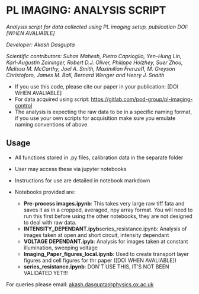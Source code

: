# PL IMAGING: ANALYSIS SCRIPT
*Analysis script for data collected using PL imaging setup, publication DOI: [WHEN AVALIABLE]*

*Developer: Akash Dasgupta*

*Scientific contributors: Suhas Mahesh, Pietro Caprioglio, Yen-Hung Lin, Karl-Augustin Zaininger, Robert D.J. Oliver, Philippe Holzhey, Suer Zhou, Melissa M. McCarthy, Joel A. Smith, Maximilian Frenzel1, M. Greyson Christoforo, James M. Ball, Bernard Wenger and Henry J. Snaith*

* If you use this code, please cite our paper in your publication: [DOI WHEN AVALIABLE]
* For data acquired using script: https://gitlab.com/pod-group/pl-imaging-control
* The analysis is expecting the raw data to be in a specific naming format, if you use your own scripts for acquisition make sure you emulate naming conventions of above

## Usage
* All functions stored in .py files, calibration data in the separate folder
* User may access these via jupyter notebooks
* Instructions for use are detailed in notebook markdown

* Notebooks provided are:
	* **Pre-process images.ipynb**: This takes very large raw tiff fata and saves it as in a cropped, averaged, npy array format. You will need to run this first before using the other notebooks, they are not designed to deal with raw data. 
	* **INTENSITY_DEPENDANT.ipyb**series_resistance.ipynb: Analysis of images taken at open and short circuit, intensity dependant
	* **VOLTAGE DEPENDANT.ipyb**: Analysis for images taken at constant illumination, sweeping voltage
	* **Imaging_Paper_figures_local.ipynb**: Used to create transport layer figures and cell figures for thr paper ([DOI WHEN AVALIABLE])
	* **series_resistance.ipynb**: DON'T USE THIS, IT'S NOT BEEN VALIDATED YET!!!
	
For queries please email: akash.dasgupta@physics.ox.ac.uk

